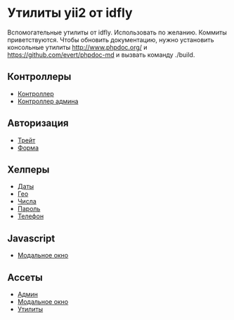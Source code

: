 Утилиты yii2 от idfly
=====================

Вспомогательные утилиты от idfly. Использовать по желанию. Коммиты
приветствуются. Чтобы обновить документацию, нужно установить консольные
утилиты http://www.phpdoc.org/ и https://github.com/evert/phpdoc-md и вызвать
команду ./build.

Контроллеры
-----------

  - [Контроллер](readme/idfly-components-Controller.md)
  - [Контроллер админа](readme/idfly-components-AdminController.md)

Авторизация
-----------
  - [Трейт](components/Authorization.php)
  - [Форма](readme/idfly-components-AuthorizationForm.md)

Хелперы
-------

  - [Даты](readme/idfly-components-DateHelper.md)
  - [Гео](readme/idfly-components-GeoHelper.md)
  - [Числа](readme/idfly-components-NumberHelper.md)
  - [Пароль](readme/idfly-components-PasswordHelper.md)
  - [Телефон](readme/idfly-components-PhoneHelper.md)

Javascript
----------

  - [Модальное окно](readme-extra/utility-modal.md)

Ассеты
------

  - [Админ](readme/idfly-components-AdminAsset.md)
  - [Модальное окно](readme/idfly-components-UtilityModalAsset.md)
  - [Утилиты](readme/idfly-components-UtilityAsset.md)
